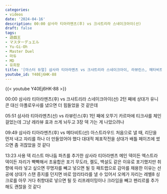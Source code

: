 ```yaml
---
categories:
- videos
date: '2024-04-16'
description: 00:00 삼사라 티아라멘츠(후) vs 크샤트리라 스네이크아이(선)
draft: false
tags:
- 遊戯王
- マスターデュエル
- Yu-Gi-Oh
- Master Duel
- 마듀
- MD
- 유희왕
title: '[마스터 듀얼] 삼사라 티아라멘츠 vs 크샤트리라 스네이크아이, 라뷰린스, 메타비트'
youtube_id: Y40Ej6HK-88
---
```



{{< youtube Y40Ej6HK-88 >}}

00:00 삼사라 티아라멘츠(후) vs 크샤트리라 스네이크아이(선)
2턴 째에 상대가 유니콘 대신 아폴로우사를 냈으면 더 힘들었을 것 같은데

05:51 삼사라 티아라멘츠(선) vs 라뷰린스(후)
1턴 째에 오뚜기 카르마에 티크샤를 체인걸었는데 그냥 레라뷰 효과 쓰게 놔두고 3장 덱 가는 게 나았으려나

09:49 삼사라 티아라멘츠(후) vs 메타비트(선)
아스트라우드 처음으로 낼 때, 리단을 먼저 내고 자리를 하나 더 만들었어야 했다
대대적 체포작전을 상대가 배틀 페이즈에 썼으면 좀 귀찮았을 것 같다

13:23 사용 덱 리스트
마나둠 파츠를 추가한 삼사라 티아라멘츠
메인 덱이든 엑스트라 덱이든 자리가 빡빡해서 초융합은 포기
무도라, 켈도, 백설도 같은 이유로 포기했지만 취향에 따라 넣고 싶으면 무명자를 빼고 넣으면 될 듯
패트랩으로 감마를 채용한 이유는 선공에 상대가 스탠 증지를 던지면 바로 암리타라를 낼 수 있어서
오메가 자리는 레벨8 싱크로를 아무 거다 취향대로 넣으면 될 듯
리프레이밍이나 크라임을 빼고 펜리르를 추가해도 괜찮을 것 같다